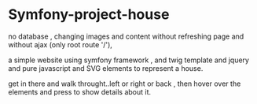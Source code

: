 # Symfony-project-house

no database , changing images and content without refreshing page and without ajax (only root route '/'),

a simple website using symfony framework , and twig template and jquery and pure javascript and SVG elements to represent a house.

get in there and walk throught..left or right or back , then hover over the elements and press to show details about it.
